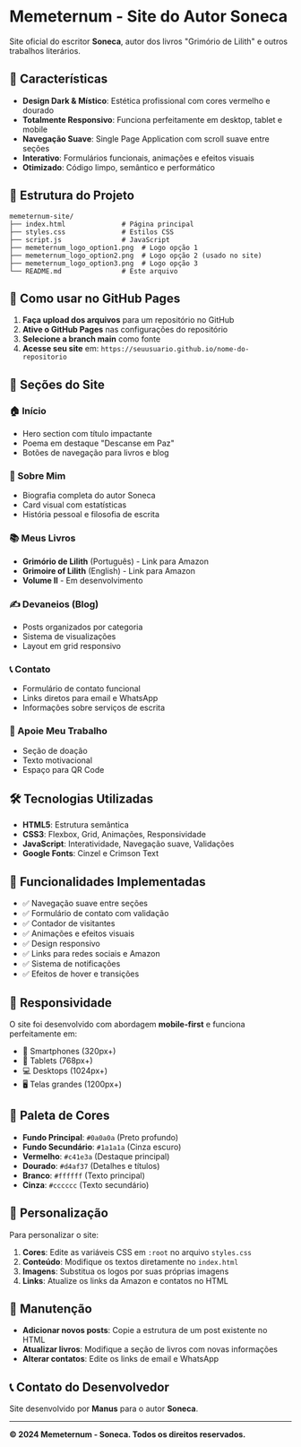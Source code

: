 # Memeternum - Site do Autor Soneca

Site oficial do escritor **Soneca**, autor dos livros "Grimório de Lilith" e outros trabalhos literários.

## 🌟 Características

- **Design Dark & Místico**: Estética profissional com cores vermelho e dourado
- **Totalmente Responsivo**: Funciona perfeitamente em desktop, tablet e mobile
- **Navegação Suave**: Single Page Application com scroll suave entre seções
- **Interativo**: Formulários funcionais, animações e efeitos visuais
- **Otimizado**: Código limpo, semântico e performático

## 📁 Estrutura do Projeto

```
memeternum-site/
├── index.html              # Página principal
├── styles.css              # Estilos CSS
├── script.js               # JavaScript
├── memeternum_logo_option1.png  # Logo opção 1
├── memeternum_logo_option2.png  # Logo opção 2 (usado no site)
├── memeternum_logo_option3.png  # Logo opção 3
└── README.md               # Este arquivo
```

## 🚀 Como usar no GitHub Pages

1. **Faça upload dos arquivos** para um repositório no GitHub
2. **Ative o GitHub Pages** nas configurações do repositório
3. **Selecione a branch main** como fonte
4. **Acesse seu site** em: `https://seuusuario.github.io/nome-do-repositorio`

## 🎨 Seções do Site

### 🏠 Início
- Hero section com título impactante
- Poema em destaque "Descanse em Paz"
- Botões de navegação para livros e blog

### 👤 Sobre Mim
- Biografia completa do autor Soneca
- Card visual com estatísticas
- História pessoal e filosofia de escrita

### 📚 Meus Livros
- **Grimório de Lilith** (Português) - Link para Amazon
- **Grimoire of Lilith** (English) - Link para Amazon
- **Volume II** - Em desenvolvimento

### ✍️ Devaneios (Blog)
- Posts organizados por categoria
- Sistema de visualizações
- Layout em grid responsivo

### 📞 Contato
- Formulário de contato funcional
- Links diretos para email e WhatsApp
- Informações sobre serviços de escrita

### 💝 Apoie Meu Trabalho
- Seção de doação
- Texto motivacional
- Espaço para QR Code

## 🛠️ Tecnologias Utilizadas

- **HTML5**: Estrutura semântica
- **CSS3**: Flexbox, Grid, Animações, Responsividade
- **JavaScript**: Interatividade, Navegação suave, Validações
- **Google Fonts**: Cinzel e Crimson Text

## 🎯 Funcionalidades Implementadas

- ✅ Navegação suave entre seções
- ✅ Formulário de contato com validação
- ✅ Contador de visitantes
- ✅ Animações e efeitos visuais
- ✅ Design responsivo
- ✅ Links para redes sociais e Amazon
- ✅ Sistema de notificações
- ✅ Efeitos de hover e transições

## 📱 Responsividade

O site foi desenvolvido com abordagem **mobile-first** e funciona perfeitamente em:
- 📱 Smartphones (320px+)
- 📱 Tablets (768px+)
- 💻 Desktops (1024px+)
- 🖥️ Telas grandes (1200px+)

## 🎨 Paleta de Cores

- **Fundo Principal**: `#0a0a0a` (Preto profundo)
- **Fundo Secundário**: `#1a1a1a` (Cinza escuro)
- **Vermelho**: `#c41e3a` (Destaque principal)
- **Dourado**: `#d4af37` (Detalhes e títulos)
- **Branco**: `#ffffff` (Texto principal)
- **Cinza**: `#cccccc` (Texto secundário)

## 📝 Personalização

Para personalizar o site:

1. **Cores**: Edite as variáveis CSS em `:root` no arquivo `styles.css`
2. **Conteúdo**: Modifique os textos diretamente no `index.html`
3. **Imagens**: Substitua os logos por suas próprias imagens
4. **Links**: Atualize os links da Amazon e contatos no HTML

## 🔧 Manutenção

- **Adicionar novos posts**: Copie a estrutura de um post existente no HTML
- **Atualizar livros**: Modifique a seção de livros com novas informações
- **Alterar contatos**: Edite os links de email e WhatsApp

## 📞 Contato do Desenvolvedor

Site desenvolvido por **Manus** para o autor **Soneca**.

---

**© 2024 Memeternum - Soneca. Todos os direitos reservados.**

